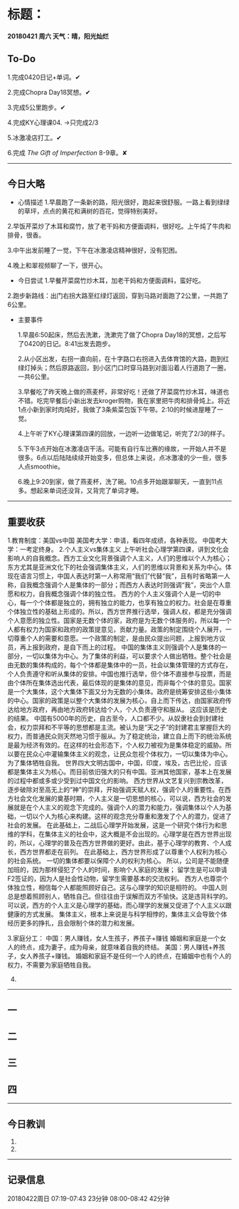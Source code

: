 # 标题：

#### 20180421   周六   天气：晴，阳光灿烂

## To-Do

1.完成0420日记+单词。✔

2.完成Chopra Day18冥想。✔

3.完成5公里跑步。✔

4.完成KY心理课04. →只完成2/3

5.冰激凌店打工。✔

6.完成 *The Gift of Imperfection*  8-9章。✘

***
## 今日大略

* 心情描述
1.早晨跑了一条新的路，阳光很好，跑起来很舒服。一路上看到绿绿的草坪，点点的黄花和满树的百花，觉得特别美好。

2.早饭芹菜炒了木耳和腐竹，放了老干妈和方便面调料，很好吃。上午炖了牛肉和排骨，很香。

3.中午出发前睡了一觉，下午在冰激凌店精神很好，没有犯困。

4.晚上和翠视频聊了一下，很开心。

* 今日尝试
1.早餐芹菜腐竹炒木耳，加老干妈和方便面调料，蛮好吃。

2.跑步新路线：出门右拐大路至红绿灯返回，穿到马路对面跑了2公里，一共跑了6公里。

* 主要事件

  1.早晨6:50起床，然后去洗漱，洗漱完了做了Chopra Day18的冥想，之后写了0420的日记。8:41出发去跑步。

  2.从小区出发，右拐一直向前，在十字路口右拐进入去体育馆的大路，跑到红绿灯掉头；然后原路返回，到小区门口时穿马路到对面沿着人行道跑了一圈，一共6公里。

  3.早餐吃了昨天晚上做的燕麦杯，非常好吃！还做了芹菜腐竹炒木耳，味道也不错。吃完早餐后小新出发去kroger购物，我在家里把牛肉和排骨炖上。将近1点小新到家时肉炖好，我做了3条紫菜包饭下午带。2:10的时候进屋睡了一觉。

  4.上午听了KY心理课第四课的回放，一边听一边做笔记，听完了2/3的样子。

  5.下午3点开始在冰激凌店干活。可能有自行车比赛的缘故，一开始人并不是很多。6点以后陆陆续续开始变多，但总体上来说，点冰激凌的少一些，很多人点smoothie。

  6.晚上9:20到家，做了燕麦杯，洗了碗。10点多开始跟翠聊天，一直到11点多。想起来单词还没背，又背完了单词才睡。

***
## 重要收获

1.教育制度：美国vs中国
美国考大学：申请，看四年成绩，各种表现。
中国考大学：一考定终身。
2.个人主义vs集体主义
上午听社会心理学第四课，讲到文化会影响人的自我概念。西方工业文化背景强调个人主义，人们的思维以个人为核心；东方尤其是亚洲文化下的社会强调集体主义，人们的思维以背景和关系为中心。体现在语言习惯上，中国人表达时第一人称常用“我们”代替“我”，且有时省略第一人称，自我概念强调个人是集体的一部分；而西方人表达时则强调“我”，突出个人意愿和权力，自我概念强调个体的独立性。
西方的个人主义强调个人是一切的中心，每一个个体都是独立的，拥有独立的能力，也享有独立的权力。社会是在尊重个体独立性的基础上形成的。所以，西方世界推行选举，强调人权，都是充分强调个人意愿的独立性。国家是无数个体的家，政府是为无数个体服务的，所以每一个人都有权力为国家和政府的政策提意见，贡献力量。政策的制定围绕个人展开，一切尊重个人的需要和意愿。一个政策的制定，是由民众提出问题，上报到地方议员，再上报到政府，是自下而上的过程。
中国的集体主义则强调个人是集体的一部分，一切以集体为中心。为了集体的利益，可以要求个人做出牺牲。整个社会是由无数的集体构成的，每个个体都是集体中的一员，社会以集体管理的方式存在，个人负责遵守和听从集体的安排。中国也推行选举，但个体不直接参与投票，而是由个体所在集体选出代表，最后体现的是集体的意见，而非每个个体的意见。国家是一个大集体，这个大集体下面又分为无数的小集体。政府是统筹安排这些小集体的中心。国家的政策是以整个大集体的发展为核心，自上而下传达，由国家政府传达给地方政府，再由地方政府转达给个人，个人负责遵守和服从。
这应该是历史的结果。
中国有5000年的历史，自古至今，人口都不少。从奴隶社会到封建社会，权力崇拜和不平等的思想都是主流。被认为是“天之子”的封建君主掌握巨大的权力，而普通民众则天然地习惯于服从。为了稳定统治，建立自上而下的统治系统是最为经济有效的。在这样的社会形态下，个人权力被视为是集体稳定的威胁。所以要在民众心中灌输集体主义的观念，让民众忽视个体权力，一切以集体为中心。为了集体牺牲自我。
世界四大文明古国中，中国，印度，埃及，古巴比伦，应该都是集体主义为核心。而目前依旧强大的只有中国。亚洲其他国家，基本上在发展的过程中都或多或少受到过中国文化的影响。
西方世界从文艺复兴到宗教改革，逐步破除对至高无上的“神”的崇拜，开始强调天赋人权，强调个人的重要性。在西方社会文化发展的奠基时期，个人主义是一切思想的核心，可以说，西方社会的发展就是在个人主义的观念下完成的。强调个人的潜力和能力，强调集体以个人为基础，一切以个人为核心来构建。这样的观念充分尊重和激发了个人的潜力，促进了社会的发展。
在此基础上，二战后心理学开始发展，这是一个研究个体行为和思维的学科，在集体主义的社会中，这大概是不会出现的。心理学是在西方世界出现的，所以，心理学的普及在西方世界做的更好。由此，基于心理学的教育、个人成长，西方世界都走在前列。
在此基础上，西方世界形成了以尊重个人权利为核心的社会系统。
一切的集体都要以保障个人的权利为核心。
所以，公司是不能随便加班的，因为那样侵犯了个人的时间，影响个人家庭的发展；
留学生是可以申请F2签证的，因为人是社会性动物，留学生需要基本的交流权利。
西方人也尊崇个体独立性，相信每个人都能照顾好自己。这与心理学的知识是相符的。
中国人则总是想着照顾别人，牺牲自己。但往往由于误解而双方不愉快。这是违背科学的。
可以说，西方的个人主义是心理学的基础，而心理学的发展又促进了个人主义以跟健康的方式发展。
集体主义，根本上来说是与科学相悖的，集体主义会导致个体经历更多的挣扎，且会限制个体的潜力和发展。

3.家庭分工：
中国：男人赚钱，女人生孩子，养孩子+赚钱
婚姻和家庭是一个女人的终点，成为妻子，成为母亲，就意味着自我的终结。
美国：男人赚钱+养孩子，女人养孩子+赚钱。
婚姻和家庭不是任何一个人的终点，在婚姻中也有个人的权力，不需要为家庭牺牲自我。

4.
***
## 一

## 二

## 三

## 四
***
## 今日教训

1.

2.

***
## 记录信息

20180422周日  07:19-07:43    23分钟
              08:00-08:42    42分钟

